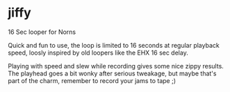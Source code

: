 # jiffy
16 Sec looper for Norns

Quick and fun to use, the loop is limited to 16 seconds at regular playback speed, loosly inspired by old loopers like the EHX 16 sec delay.

Playing with speed and slew while recording gives some nice zippy results. The playhead goes a bit wonky after serious tweakage, but maybe that's part of the charm, remember to record your jams to tape ;)


